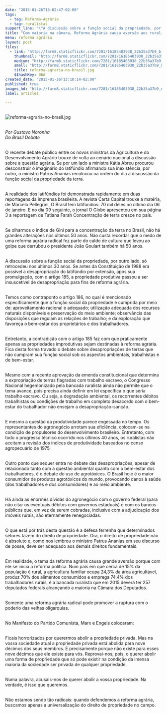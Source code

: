 ```yaml
---
date: "2015-01-26T13:02:47-02:00"
tags:
  - tag: Reforma-Agrária
  - tag: ruralistas
support_line: "\"A discussão sobre a função social da propriedade, por outro lado, só retrocedeu nos últimos 30 anos\", escreve Gustavo Noronha."
title: "Com maioria na câmara, Reforma Agrária causa aversão aos ruralistas"
menu: reforma agrária
layout: post
files:
  - link: "http://farm8.staticflickr.com/7281/16185403938_22b35a37b9_b.jpg"
    thumbnail: "http://farm8.staticflickr.com/7281/16185403938_22b35a37b9_t.jpg"
    medium: "http://farm8.staticflickr.com/7281/16185403938_22b35a37b9_z.jpg"
    small: "http://farm8.staticflickr.com/7281/16185403938_22b35a37b9_n.jpg"
    title: reforma-agraria-no-brasil.jpg
    $$hashKey: 06A
created_date: "2015-01-26T13:10:14-02:00"
published: true
images_hd: "http://farm8.staticflickr.com/7281/16185403938_22b35a37b9_n.jpg"
label: articles

---
```

<p><br />
<img alt="reforma-agraria-no-brasil.jpg" src="http://farm8.staticflickr.com/7281/16185403938_22b35a37b9_b.jpg" /></p>

<p><br />
<em>Por Gustavo Noronha<br />
Do Brasil Debate</em></p>

<p><br />
O recente debate p&uacute;blico entre os novos ministros da Agricultura e do Desenvolvimento Agr&aacute;rio trouxe de volta ao cen&aacute;rio nacional a discuss&atilde;o sobre a quest&atilde;o agr&aacute;ria. Se por um lado a ministra K&aacute;tia Abreu procurou desconstruir o imagin&aacute;rio do latif&uacute;ndio afirmando sua inexist&ecirc;ncia, por outro, o ministro Patrus Ananias recolocou na ordem do dia a discuss&atilde;o da fun&ccedil;&atilde;o social da propriedade da terra.</p>

<p><br />
A realidade dos latif&uacute;ndios foi demonstrada rapidamente em duas reportagens da imprensa brasileira. A revista Carta Capital trouxe a mat&eacute;ria, de Marcelo Pellegrini, O Brasil tem latif&uacute;ndios: 70 mil deles no &uacute;ltimo dia 06 de janeiro. E no dia 09 seguinte, o jornal O Globo apresentou em sua p&aacute;gina 3 a reportagem de Tatiana Farah Concentra&ccedil;&atilde;o de terra cresce no pa&iacute;s.</p>

<p><br />
Se olharmos o &iacute;ndice de Gini para a concentra&ccedil;&atilde;o da terra no Brasil, n&atilde;o h&aacute; grandes altera&ccedil;&otilde;es nos &uacute;ltimos 50 anos. N&atilde;o custa recordar que o medo de uma reforma agr&aacute;ria radical fez parte do caldo de cultura que levou ao golpe que derrubou o presidente Jo&atilde;o Goulart tamb&eacute;m h&aacute; 50 anos.</p>

<p><br />
A discuss&atilde;o sobre a fun&ccedil;&atilde;o social da propriedade, por outro lado, s&oacute; retrocedeu nos &uacute;ltimos 30 anos. Se antes da Constitui&ccedil;&atilde;o de 1988 era poss&iacute;vel a desapropria&ccedil;&atilde;o do latif&uacute;ndio por extens&atilde;o, ap&oacute;s sua promulga&ccedil;&atilde;o, com o artigo 185, a propriedade produtiva passou a ser insuscet&iacute;vel de desapropria&ccedil;&atilde;o para fins de reforma agr&aacute;ria.</p>

<p><br />
Temos como contraponto o artigo 186, no qual &eacute; mencionado especificamente que a fun&ccedil;&atilde;o social da propriedade &eacute; cumprida por meio de: aproveitamento racional e adequado; utiliza&ccedil;&atilde;o adequada dos recursos naturais dispon&iacute;veis e preserva&ccedil;&atilde;o do meio ambiente; observ&acirc;ncia das disposi&ccedil;&otilde;es que regulam as rela&ccedil;&otilde;es de trabalho; e da explora&ccedil;&atilde;o que favore&ccedil;a o bem-estar dos propriet&aacute;rios e dos trabalhadores.</p>

<p><br />
Entretanto, a contradi&ccedil;&atilde;o com o artigo 185 faz com que praticamente apenas as propriedades improdutivas sejam destinadas &agrave; reforma agr&aacute;ria. Fica desta forma travado o debate sobre desapropria&ccedil;&otilde;es de terras que n&atilde;o cumpram sua fun&ccedil;&atilde;o social sob os aspectos ambientais, trabalhistas e de bem-estar.</p>

<p><br />
Mesmo com a recente aprova&ccedil;&atilde;o da emenda constitucional que determina a expropria&ccedil;&atilde;o de terras flagradas com trabalho escravo, o Congresso Nacional hegemonizado pela bancada ruralista ainda n&atilde;o permite que o tema avance, pois precisa ainda definir em lei espec&iacute;fica o que seria trabalho escravo. Ou seja, a degrada&ccedil;&atilde;o ambiental, os recorrentes d&eacute;bitos trabalhistas ou condi&ccedil;&otilde;es de trabalho em completo desacordo com o bem-estar do trabalhador n&atilde;o ensejam a desapropria&ccedil;&atilde;o-san&ccedil;&atilde;o.</p>

<p><br />
E mesmo a quest&atilde;o da produtividade parece engessada no tempo. Os representantes do agroneg&oacute;cio arrotam sua efici&ecirc;ncia, colocam-se na condi&ccedil;&atilde;o de propulsores do desenvolvimento brasileiro. Entretanto, com todo o progresso t&eacute;cnico ocorrido nos &uacute;ltimos 40 anos, os ruralistas n&atilde;o aceitam a revis&atilde;o dos &iacute;ndices de produtividade baseados no censo agropecu&aacute;rio de 1975.</p>

<p><br />
Outro ponto que sequer entra no debate das desapropria&ccedil;&otilde;es, apesar de relacionado tanto com a quest&atilde;o ambiental quanto com o bem-estar dos trabalhadores, &eacute; o debate do uso de agrot&oacute;xicos. O Brasil hoje &eacute; o maior consumidor de produtos agrot&oacute;xicos do mundo, provocando danos &agrave; sa&uacute;de (dos trabalhadores e dos consumidores) e ao meio ambiente.</p>

<p><br />
H&aacute; ainda as enormes d&iacute;vidas do agroneg&oacute;cio com o governo federal (para n&atilde;o citar os eventuais d&eacute;bitos com governos estaduais) e com os bancos p&uacute;blicos que, em vez de serem cobradas, inclusive com a adjudica&ccedil;&atilde;o dos im&oacute;veis rurais, s&atilde;o eternamente renegociadas.</p>

<p><br />
O que est&aacute; por tr&aacute;s desta quest&atilde;o &eacute; a defesa ferrenha que determinados setores fazem do direito de propriedade. Ora, o direito de propriedade n&atilde;o &eacute; absoluto e, como nos lembrou o ministro Patrus Ananias em seu discurso de posse, deve ser adequado aos demais direitos fundamentais.</p>

<p><br />
Em realidade, o tema da reforma agr&aacute;ria causa grande avers&atilde;o porque com ele se inicia a reforma pol&iacute;tica. Num pa&iacute;s em que cerca de 15% da popula&ccedil;&atilde;o &eacute; rural, a agricultura familiar ocupa 24,3% da &aacute;rea agricult&aacute;vel, produz 70% dos alimentos consumidos e emprega 74,4% dos trabalhadores rurais, &eacute; a bancada ruralista que em 2015 dever&aacute; ter 257 deputados federais alcan&ccedil;ando a maioria na C&acirc;mara dos Deputados.</p>

<p><br />
Somente uma reforma agr&aacute;ria radical pode promover a ruptura com o poderio das velhas oligarquias.</p>

<p><br />
No Manifesto do Partido Comunista, Marx e Engels colocaram:</p>

<p><br />
Ficais horrorizados por querermos abolir a propriedade privada. Mas na vossa sociedade atual a propriedade privada est&aacute; abolida para nove d&eacute;cimos dos seus membros. &Eacute; precisamente porque n&atilde;o existe para esses nove d&eacute;cimos que ele existe para v&oacute;s. Reprovai-nos, pois, o querer abolir uma forma de propriedade que s&oacute; pode existir na condi&ccedil;&atilde;o da imensa maioria da sociedade ser privada de qualquer propriedade.</p>

<p><br />
Numa palavra, acusais-nos de querer abolir a vossa propriedade. Na verdade, &eacute; isso que queremos.</p>

<p><br />
N&atilde;o estamos sendo t&atilde;o radicais: quando defendemos a reforma agr&aacute;ria, buscamos apenas a universaliza&ccedil;&atilde;o do direito de propriedade no campo.</p>
